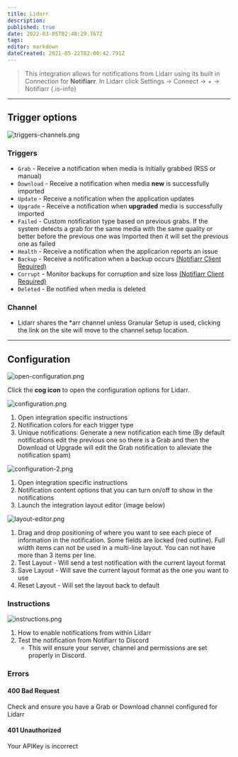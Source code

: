 ```yaml
---
title: Lidarr
description: 
published: true
date: 2022-03-05T02:48:29.767Z
tags: 
editor: markdown
dateCreated: 2021-05-22T02:00:42.791Z
---
```


> This integration allows for notifications from Lidarr using its built in Connection for **Notifiarr**. In Lidarr click Settings → Connect → <kb>+</kb> → Notifiarr
{.is-info}

---

## Trigger options

![triggers-channels.png](/lidarr/triggers-channels-new.png)

### Triggers

- `Grab` - Receive a notification when media is initially grabbed (RSS or manual)
- `Download` - Receive a notification when media **new** is successfully imported
- `Update` - Receive a notification when the application updates
- `Upgrade` - Receive a notification when **upgraded** media is successfully imported
- `Failed` - Custom notification type based on previous grabs. If the system detects a grab for the same media with the same quality or better before the previous one was imported then it will set the previous one as failed
- `Health` - Receive a notification when the applicarion reports an issue
- `Backup` - Receive a notification when a backup occurs [(Notifiarr Client Required)](/Client/Main)
- `Corrupt` - Monitor backups for corruption and size loss [(Notifiarr Client Required)](/Client/Main)
- `Deleted` - Be notified when media is deleted

### Channel

- Lidarr shares the *arr channel unless Granular Setup is used, clicking the link on the site will move to the channel setup location.

---

## Configuration

![open-configuration.png](/lidarr/open-configuration.png)

Click the **cog icon** to open the configuration options for Lidarr.

![configuration.png](/lidarr/configuration.png)

1. Open integration specific instructions
1. Notification colors for each trigger type
1. Unique notifications: Generate a new notification each time (By default notifications edit the previous one so there is a Grab and then the Download ot Upgrade will edit the Grab notification to alleviate the notification spam)

![configuration-2.png](/lidarr/configuration-2.png)

1. Open integration specific instructions
1. Notification content options that you can turn on/off to show in the notifications
1. Launch the integration layout editor (image below)

![layout-editor.png](/lidarr/layout-editor.png)

1. Drag and drop positioning of where you want to see each piece of information in the notification. Some fields are locked (red outline). Full width items can not be used in a multi-line layout. You can not have more than 3 items per line.
1. Test Layout - Will send a test notification with the current layout format
1. Save Layout - Will save the current layout format as the one you want to use
1. Reset Layout - Will set the layout back to default

### Instructions

![instructions.png](/lidarr/instructions.png)

1. How to enable notifications from within Lidarr
1. Test the notification from Notifiarr to Discord
    - This will ensure your server, channel and permissions are set properly in Discord.

### Errors

#### 400 Bad Request

Check and ensure you have a Grab or Download channel configured for Lidarr

#### 401 Unauthorized

Your APIKey is incorrect